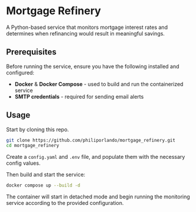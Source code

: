 # Mortgage Refinery

A Python-based service that monitors mortgage interest rates and determines when refinancing would result in meaningful savings.

## Prerequisites

Before running the service, ensure you have the following installed and configured:

- **Docker** & **Docker Compose** - used to build and run the containerized service
- **SMTP credentials** - required for sending email alerts

## Usage

Start by cloning this repo.

```bash
git clone https://github.com/philiporlando/mortgage_refinery.git
cd mortgage_refinery
```

Create a `config.yaml` and `.env` file, and populate them with the necessary config values.

Then build and start the service:

```bash
docker compose up --build -d
```

The container will start in detached mode and begin running the monitoring service according to the provided configuration.
